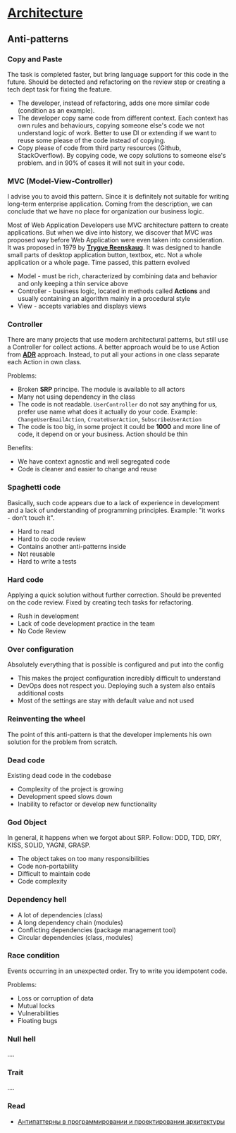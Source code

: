# [Architecture](README.md)

## Anti-patterns

### Copy and Paste

The task is completed faster, but bring language support for this code in the future. Should be detected and refactoring on the review step or creating a tech dept task for fixing the feature.

* The developer, instead of refactoring, adds one more similar code (condition as an example). 
* The developer copy same code from different context. Each context has own rules and behaviours, copying someone else's code we not understand logic of work. Better to use DI or extending if we want to reuse some please of the code instead of copying. 
* Copy please of code from third party resources (Github, StackOverflow). By copying code, we copy solutions to someone else's problem. and in 90% of cases it will not suit in your code.

### MVC (Model-View-Controller)

I advise you to avoid this pattern. Since it is definitely not suitable for writing long-term enterprise application.
Coming from the description, we can conclude that we have no place for organization our business logic.

Most of Web Application Developers use MVC architecture pattern to create applications. But when we dive into history, we discover that MVC was proposed way before Web Application were even taken into consideration.
It was proposed in 1979 by **[Trygve Reenskaug](https://en.wikipedia.org/wiki/Trygve_Reenskaug)**. It was designed to handle small parts of desktop application button, textbox, etc. Not a whole application or a whole page. Time passed, this pattern evolved

* Model - must be rich, characterized by combining data and behavior and only keeping a thin service above
* Controller - business logic, located in methods called **Actions** and usually containing an algorithm mainly in a procedural style
* View - accepts variables and displays views

### Controller

There are many projects that use modern architectural patterns, but still use a Controller for collect actions.
A better approach would be to use Action from **[ADR](https://github.com/pmjones/adr)** approach. Instead, to put all your actions in one class separate each Action in own class. 

Problems:
* Broken **SRP** principe. The module is available to all actors
* Many not using dependency in the class
* The code is not readable. `UserController` do not say anything for us, prefer use name what does it actually do your code. Example: `ChangeUserEmailAction`, `CreateUserAction`, `SubscribeUserAction`
* The code is too big, in some project it could be **1000** and more line of code, it depend on or your business. Action should be thin

Benefits:
* We have context agnostic and well segregated code
* Code is cleaner and easier to change and reuse

### Spaghetti code

Basically, such code appears due to a lack of experience in development and a lack of understanding of programming principles. Example: "it works - don't touch it".

* Hard to read
* Hard to do code review
* Contains another anti-patterns inside
* Not reusable
* Hard to write a tests

### Hard code

Applying a quick solution without further correction. Should be prevented on the code review. Fixed by creating tech tasks for refactoring.

* Rush in development
* Lack of code development practice in the team
* No Code Review

### Over configuration

Absolutely everything that is possible is configured and put into the config

* This makes the project configuration incredibly difficult to understand
* DevOps does not respect you. Deploying such a system also entails additional costs
* Most of the settings are stay with default value and not used

### Reinventing the wheel

The point of this anti-pattern is that the developer implements his own solution for the problem from scratch. 

### Dead code

Existing dead code in the codebase

* Complexity of the project is growing
* Development speed slows down
* Inability to refactor or develop new functionality

### God Object

In general, it happens when we forgot about SRP. Follow: DDD, TDD, DRY, KISS, SOLID, YAGNI, GRASP.

* The object takes on too many responsibilities
* Code non-portability 
* Difficult to maintain code
* Code complexity

### Dependency hell

* A lot of dependencies (class)
* A long dependency chain (modules)
* Conflicting dependencies (package management tool)
* Circular dependencies (class, modules)

### Race condition

Events occurring in an unexpected order. Try to write you idempotent code.

Problems:
* Loss or corruption of data
* Mutual locks
* Vulnerabilities
* Floating bugs

### Null hell

....

### Trait

....

### Read
* [Антипаттерны в программировании и проектировании архитектуры](https://bool.dev/blog/detail/antipatterny-v-programmirovanii-i-proektirovanii-arkhitektury)